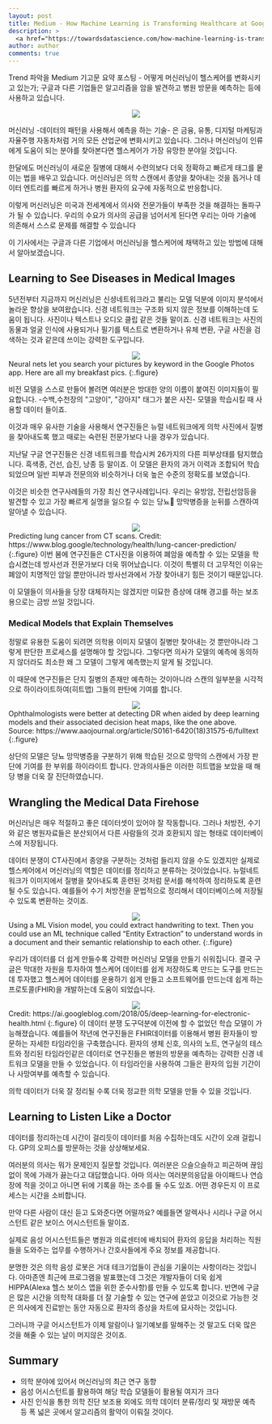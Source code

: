 ```yaml
---
layout: post
title: Medium - How Machine Learning is Transforming Healthcare at Google and Beyond
description: >
  <a href="https://towardsdatascience.com/how-machine-learning-is-transforming-healthcare-at-google-and-beyond-d4f664b7e27c">원문 - Dale Markowitz</a>
author: author
comments: true
---
```

Trend 파악을 Medium 기고문 요약 포스팅 - 어떻게 머신러닝이 헬스케어를 변화시키고 있는가; 구글과 다른 기업들은 알고리즘을 암을 발견하고 병원 방문을 예측하는 등에 사용하고 있습니다.

<center>
<img src="https://miro.medium.com/max/1448/1*6hqSC0qQLAPqWE76W8ZDeQ.png"/>
</center>

머신러닝 -데이터의 패턴을 사용해서 예측을 하는 기술- 은 금융, 유통, 디지털 마케팅과 자율주행 자동차처럼 거의 모든 산업군에 변화시키고 있습니다. 그러나 머신러닝이 인류에게 도움이 되는 분야를 찾아본다면 헬스케어가 가장 유망한 분야일 것입니다.

한달에도 머신러닝이 새로운 질병에 대해서 수련의보다 더욱 정확하고 빠르게 태그를 뭍이는 법을 배우고 있습니다. 머신러닝은 의학 스캔에서 종양을 찾아내는 것을 돕거나 데이터 엔트리를 빠르게 하거나 병원 환자의 요구에 자동적으로 반응합니다.

이렇게 머신러닝은 미국과 전세계에서 의사와 전문가들이 부족한 것을 해결하는 돌파구가 될 수 있습니다. 우리의 수요가 의사의 공급을 넘어서게 된다면 우리는 아마 기술에 의존해서 스스로 문제를 해결할 수 있습니다

이 기사에서는 구글과 다른 기업에서 머신러닝을 헬스케어에 채택하고 있는 방법에 대해서 알아보겠습니다.

## Learning to See Diseases in Medical Images
5년전부터 지금까지 머신러닝은 신셩네트워크라고 불리는 모델 덕분에 이미지 분석에서 놀라운 향상을 보여왔습니다. 신경 네트워크는 구조화 되지 않은 정보를 이해하는데 도움이 됩니다. 사진이나 텍스트나 오디오 클립 같은 것들 말이죠. 신경 네트워크는 사진의 동물과 얼굴 인식에 사용되거나 필기를 텍스트로 변환하거나 유체 변환, 구글 사진을 검색하는 것과 같은데 쓰이는 강력한 도구입니다.
<center>
<img src="https://miro.medium.com/max/1448/1*6hqSC0qQLAPqWE76W8ZDeQ.png"/>
</center>
Neural nets let you search your pictures by keyword in the Google Photos app. Here are all my breakfast pics.
{:.figure}

비전 모델을 스스로 만들어 볼려면 여러분은 방대한 양의 이름이 붙여진 이미지들이 필요합니다. -수백,수천장의 "고양이", "강아지" 태그가 붙은 사진- 모델을 학습시킬 때 사용할 데이터 들이죠.

이것과 매우 유사한 기술을 사용해서 연구진들은 뉴럴 네트워크에게 의학 사진에서 질병을 찾아내도록 했고 때로는 숙련된 전문가보다 나을 경우가 있습니다.

지난달 구글 연구진들은 신경 네트워크를 학습시켜 26가지의 다른 피부상태를 탐지했습니다. 흑색종, 건선, 습진, 낭종 등 말이죠. 이 모델은 환자의 과거 이력과 조합되어 학습되었으며 일반 피부과 전문의와 비슷하거나 더욱 높은 수준의 정확도를 보였습니다.

이것은 비슷한 연구사례들의 가장 최신 연구사례입니다. 우리는 유방암, 전립선암등을 발견할 수 있고 가장 빠르게 실명을 일으킬 수 있는 당뇨 망막병증을 눈뒤를 스캔하여 알아낼 수 있습니다.
<center>
<img src="https://miro.medium.com/max/2360/1*x0UlRzW3S0rZqQk3l3oH-w.png"/>
</center>
Predicting lung cancer from CT scans. Credit: https://www.blog.google/technology/health/lung-cancer-prediction/
{:.figure}
이번 봄에 연구진들은 CT사진을 이용하여 폐암을 예측할 수 있는 모델을 학습시켰는데 방사선과 전문가보다 더욱 뛰어났습니다. 이것이 특별히 더 고무적인 이유는 폐암이 치명적인 암일 뿐만아니라 방사선과에서 가장 찾아내기 힘든 것이기 때문입니다.

이 모델들이 의사들을 당장 대체하지는 않겠지만 미묘한 증상에 대해 경고를 하는 보조용으로는 금방 쓰일 것입니다.

### Medical Models that Explain Themselves
정말로 유용한 도움이 되려면 의학용 이미지 모델이 질병만 찾아내는 것 뿐만아니라 그렇게 판단한 프로세스를 설명해야 할 것입니다. 그렇다면 의사가 모델의 예측에 동의하지 않더라도 최소한 왜 그 모델이 그렇게 예측했는지 알게 될 것입니다.

이 때문에 연구진들은 단지 질병의 존재만 예측하는 것이아니라 스캔의 일부분을 시각적으로 하이라이트하여(히트맵) 그들의 판탄에 기여를 합니다.

<center>
<img src="https://miro.medium.com/max/1556/0*jv0dCEX6wCalYOOH.jpg"/>
</center>
Ophthalmologists were better at detecting DR when aided by deep learning models and their associated decision heat maps, like the one above. Source: https://www.aaojournal.org/article/S0161-6420(18)31575-6/fulltext
{:.figure}

상단의 모델은 당뇨 망막병증을 구분하기 위해 학습된 것으로 망막의 스캔에서 가장 판단에 기여를 한 부위를 하이라이트 합니다. 안과의사들은 이러한 히트맵을 보았을 때 해당 병을 더욱 잘 진단하였습니다.

## Wrangling the Medical Data Firehose
머신러닝은 매우 적절하고 좋은 데이터셋이 있어야 잘 작동합니다. 그러나 처방전, 수기와 같은 병원자료들은 분산되어서 다른 사람들의 것과 호환되지 않는 형태로 데이터베이스에 저장됩니다.

데이터 분쟁이 CT사진에서 종양을 구분하는 것처럼 들리지 않을 수도 있겠지만 실제로 헬스케어에서 머신러닝의 역할은 데이터를 정리하고 분류하는 것이었습니다. 뉴럴네트워크가 이미지에서 질병을 찾아내도록 훈련된 것처럼 문서를 해석하여 정리하도록 훈련될 수도 있습니다. 예를들어 수기 처방전을 문법적으로 정리해서 데이터베이스에 저장될 수 있도록 변환하는 것이죠.
<center>
<img src="https://miro.medium.com/max/2576/1*0vWFZc0sVzZ6s0wkCDU2Jw.png"/>
</center>
Using a ML Vision model, you could extract handwriting to text. Then you could use an ML technique called “Entity Extraction” to understand words in a document and their semantic relationship to each other.
{:.figure}

우리가 데이터를 더 쉽게 만들수록 강력한 머신러닝 모델을 만들기 쉬워집니다. 결국 구글은 막대한 자원을 투자하여 헬스케어 데이터를 쉽게 저장하도록 만드는 도구를 만드는데 투자했고 헬스케어 데이터를 운용하기 쉽게 만들고 소프트웨어를 만드는데 쉽게 하는 프로토콜(FHIR)을 개발하는데 도움이 되었습니다.

<center>
<img src="https://miro.medium.com/max/3200/0*oQ2_hUeh_2CiMPVj"/>
</center>
Credit: https://ai.googleblog.com/2018/05/deep-learning-for-electronic-health.html
{:.figure}
이 데이터 분쟁 도구덕분에 이전에 할 수 없었던 학습 모델이 가능해졌습니다. 예를들어 작년에 연구진들은 FHIR데이터를 이용해서 병원 환자들이 방문하는 자세한 타임라인을 구축했습니다. 환자의 생체 신호, 의사의 노트, 연구실의 테스트와 정리된 타임라인같은 데이터로 연구진들은 병원의 방문을 예측하는 강력한 신경 네트워크 모델을 만들 수 있었습니다. 이 타임라인을 사용하여 그들은 환자의 입원 기간이나 사망여부를 예측할 수 있습니다.

의학 데이터가 더욱 잘 정리될 수록 더욱 정교한 의학 모델을 만들 수 있을 것입니다.
## Learning to Listen Like a Doctor
데이터를 정리하는데 시간이 걸리듯이 데이터를 처음 수집하는데도 시간이 오래 걸립니다. GP의 오피스를 방문하는 것을 상상해보세요.

여러분의 의사는 뭐가 문제인지 질문할 것입니다. 여러분은 으슬으슬하고 피곤하며 끊임없이 목에 가래가 끓는다고 대답했습니다. 아마 의사는 여러분의응답을 아이패드나 연습장에 적을 것이고 아니면 뒤에 기록을 하는 조수를 둘 수도 있죠. 어떤 경우든지 이 프로세스는 시간을 소비합니다.

만약 다른 사람이 대신 듣고 도와준다면 어떨까요? 예를들면 알렉사나 시리나 구글 어시스턴트 같은 보이스 어시스턴트들 말이죠.

실제로 음성 어시스턴트들은 병원과 의료센터에 배치되어 환자의 응답을 처리하는 직원들을 도와주는 업무를 수행하거나 간호사들에게 주요 정보를 제공합니다.

분명한 것은 의학 음성 로봇은 거대 테크기업들이 관심을 기울이는 사항이라는 것입니다. 아마존엔 최근에 프로그램을 발표했는데 그것은 개발자들이 더욱 쉽게 HIPPA(Alexa 헬스 보이스 앱을 위한 준수사항)를 만들 수 있도록 합니다. 반면에 구글은 많은 시간을 의학적 대화를 더 잘 기술할 수 있는 연구에 쏟았고 이것으로 가능한 것은 의사에게 진료받는 동안 자동으로 환자의 증상을 차트에 묘사하는 것입니다.

그러니까 구글 어시스턴트가 이제 알람이나 일기예보를 말해주는 것 말고도 더욱 많은 것을 해줄 수 있는 날이 머지않은 것이죠.

## Summary
* 의학 분야에 있어서 머신러닝의 최근 연구 동향
* 음성 어시스턴트를 활용하여 해당 학습 모델들이 활용될 여지가 크다
* 사진 인식을 통한 의학 진단 보조용 외에도 의학 데이터 분류/정리 및 재방문 예측 등 폭 넓은 곳에서 알고리즘의 활약이 이뤄질 것이다.
